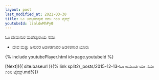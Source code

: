 ```yaml
---
layout: post
last_modified_at: 2021-03-30
title: ಓಂ ಅಮೃತವಪುಷೆ ನಮಃ ೧೦೮ ಟೈಮ್ಸ್
youtubeId: lzaldwMhPy0
---
```

 
 
 ಓಂ ದೇವಾಸುರ ಮಹೇಶ್ವರಾಯ ನಮಃ  
 
 -  ದೇವ ಮತ್ತು ಅಸುರರ ಆಡಳಿತಗಾರರ ಆಡಳಿತಗಾರ ಯಾರು 
 
  
 
  
 
 
 
 
 
 


{% include youtubePlayer.html id=page.youtubeId %}
 
[Next]({{ site.baseurl }}{% link  split2/_posts/2015-12-13-ಓಂ ಅಮೂರ್ತಯೇ ನಮಃ ೧೦೮ ಟೈಮ್ಸ್.md%})
 
